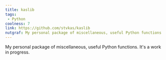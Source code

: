 ```yaml
---
title: kaslib
tags:
 - Python
coolness: 7
link: https://github.com/stvkas/kaslib
nutgraf: My personal package of miscellaneous, useful Python functions. It's a work in progress.
---
```


My personal package of miscellaneous, useful Python functions. It's a work in progress.